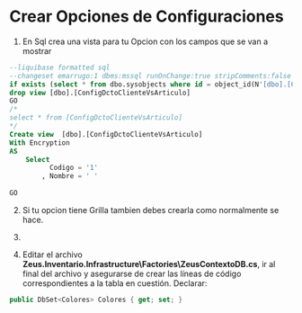 # Crear Opciones de Configuraciones

1.	En Sql crea una vista para tu Opcion con los campos que se van a mostrar 
```sql
--liquibase formatted sql
--changeset emarrugo:1 dbms:mssql runOnChange:true stripComments:false endDelimiter:GO
if exists (select * from dbo.sysobjects where id = object_id(N'[dbo].[ConfigDctoClienteVsArticulo]') and OBJECTPROPERTY(id, N'IsView') = 1)
drop view [dbo].[ConfigDctoClienteVsArticulo]
GO
/*
select * from [ConfigDctoClienteVsArticulo]
*/
Create view  [dbo].[ConfigDctoClienteVsArticulo]
With Encryption
AS
	Select 
		  Codigo = '1'
		, Nombre = ' '
		
GO
```
2.	Si tu opcion tiene Grilla tambien debes crearla como normalmente se hace.

3.	

4.	Editar el archivo **Zeus.Inventario.Infrastructure\Factories\ZeusContextoDB.cs**, ir al final del archivo y asegurarse de crear las líneas de código correspondientes a la tabla en cuestión.
Declarar:
```c#
public DbSet<Colores> Colores { get; set; }
```

